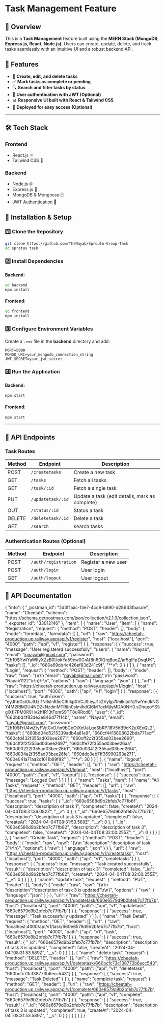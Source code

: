 # Task Management Feature

## 🚀 Overview

This is a **Task Management** feature built using the **MERN Stack (MongoDB, Express.js, React, Node.js)**. Users can create, update, delete, and track tasks seamlessly with an intuitive UI and a robust backend API.

## 🎯 Features

- 📌 **Create, edit, and delete tasks**
- ✅ **Mark tasks as complete or pending**
- 🔍 **Search and filter tasks by status**
- 🔐 **User authentication with JWT (Optional)**
- 📊 **Responsive UI built with React & Tailwind CSS**
- 🚀 **Deployed for easy access (Optional)**

---

## 🛠️ Tech Stack

### **Frontend**

- React.js ⚛️
- Tailwind CSS 🎨

### **Backend**

- Node.js 🌐
- Express.js 🚀
- MongoDB & Mongoose 🗄️
- JWT Authentication 🔑

## 📌 Installation & Setup

### **1️⃣ Clone the Repository**

```bash
git clone https://github.com/TheNayab/Sprouto-Group-Task
cd sprotus task
```

### **2️⃣ Install Dependencies**

#### Backend:

```bash
cd backend
npm install
```

#### Frontend:

```bash
cd frontend
npm install
```

### **3️⃣ Configure Environment Variables**

Create a `.env` file in the **backend** directory and add:

```env
PORT=5000
MONGO_URI=your_mongodb_connection_string
JWT_SECRET=your_jwt_secret
```

### **4️⃣ Run the Application**

#### Backend:

```bash
npm start
```

#### Frontend:

```bash
npm start
```

---

## 📡 API Endpoints

### **Task Routes**

| Method | Endpoint          | Description                                    |
| ------ | ----------------- | ---------------------------------------------- |
| POST   | `/createtasks`    | Create a new task                              |
| GET    | `/tasks`          | Fetch all tasks                                |
| GET    | `/task/:id`       | Fetch a single task                            |
| PUT    | `/updatetask/:id` | Update a task (edit details, mark as complete) |
| OUT    | `/status/:id`     | Status a task                                  |
| DELETE | `/deletetask/:id` | Delete a task                                  |
| GET    | `/search`         | search tasks                                   |

### **Authentication Routes (Optional)**

| Method | Endpoint             | Description         |
| ------ | -------------------- | ------------------- |
| POST   | `/auth/registration` | Register a new user |
| POST   | `/auth/login`        | User login          |
| GET    | `/auth/logout`       | User logout         |

## 📜 API Documentation

{
"info": {
"\_postman_id": "2d3f1aac-f3e7-4cc9-b890-d28643fbacde",
"name": "Cheetah",
"schema": "https://schema.getpostman.com/json/collection/v2.1.0/collection.json",
"\_exporter_id": "33012146"
},
"item": [
{
"name": "User",
"item": [
{
"name": "Registration",
"request": {
"method": "POST",
"header": [],
"body": {
"mode": "formdata",
"formdata": []
},
"url": {
"raw": "https://cheetah-production.up.railway.app/api/v1/register",
"host": ["localhost"],
"port": "4000",
"path": ["api", "v1", "register"]
}
},
"response": [
{
"success": true,
"message": "User registered successfully",
"users": {
"name": "Nayab",
"email": "kjnayab@gmail.com",
"password": "$2b$10$YwlYaWIlyXZzB0UokYa59ew0GrAf8n60lQrgBuqZ/ar5gIFpZwqUK",
"tasks": [],
"\_id": "660e69db4c426ef83d241c9f",
"**v": 0
}
}
]
},
{
"name": "Login",
"request": {
"method": "POST",
"header": [],
"body": {
"mode": "raw",
"raw": "{\r\n \"email\": \"nayab@gmail.com\",\r\n \"password\": \"Nayab1122\"\r\n}\r\n",
"options": {
"raw": {
"language": "json"
}
}
},
"url": {
"raw": "https://cheetah-production.up.railway.app/api/v1/login",
"host": ["localhost"],
"port": "4000",
"path": ["api", "v1", "login"]
}
},
"response": [
{
"success": true,
"authToken": "eyJhbGciOiJIUzI1NiIsInR5cCI6IkpXVCJ9.eyJ1c2VyIjp7ImlkIjoiNjYwYmJkNGY4M2RlM2U4NDZkNzdmMTRiIn0sImlhdCI6MTcxMjIyMDA0NH0.sDhqeoYS5glXfl7PM0R9Hv2h1R13tFomS9TT8uRRcd8",
"user": {
"\_id": "660bbd4f83de3e846d77f14b",
"name": "Nayab",
"email": "nayab@gmail.com",
"password": "$2b$10$FrU4wZ/yFVjtCvD.hx9bCeOtXcUaLqeSbRP.18V5hB9cK2yXExQL2",
"tasks": [
"660bd04d5215339adb4a81e9",
"660cf4415808622bda771acf",
"660cfd432f355ad03bee2671",
"660cff2c2f355ad03bee2690",
"660cff2f2f355ad03bee2697",
"660cffe72f355ad03bee26aa",
"660d00222f355ad03bee26b1",
"660d03412f355ad03bee26f4",
"660d034a2f355ad03bee26fe",
"660ddc3eb7ff36990263a271",
"660e041a71aa2c1611b99f82"
],
"**v": 30
}
}
]
},
{
"name": "logout",
"request": {
"method": "GET",
"header": [],
"url": {
"raw": "https://cheetah-production.up.railway.app/api/v1/logout",
"host": ["localhost"],
"port": "4000",
"path": ["api", "v1", "logout"]
}
},
"response": [
{
"success": true,
"message": "Logged Out"
}
]
}
]
},
{
"name": "Tasks",
"item": [
{
"name": "All Tasks",
"request": {
"method": "GET",
"header": [],
"url": {
"raw": "https://cheetah-production.up.railway.app/api/v1/tasks",
"host": ["localhost"],
"port": "4000",
"path": ["api", "v1", "tasks"]
}
},
"response": [
{
"success": true,
"tasks": [
{
"_id": "660e6568d9b2bfeb7c77fb6f",
"description": "description of task 1",
"completed": false,
"createAt": "2024-04-04T08:31:36.082Z",
"__v": 0
},
{
"_id": "660e6579d9b2bfeb7c77fb7b",
"description": "description of task 3 is updated",
"completed": false,
"createAt": "2024-04-04T08:31:53.589Z",
"__v": 0
},
{
"_id": "660e6580d9b2bfeb7c77fb82",
"description": "description of task 3",
"completed": false,
"createAt": "2024-04-04T08:32:00.255Z",
"__v": 0
}
]
}
]
},
{
"name": "Create Task",
"request": {
"method": "POST",
"header": [],
"body": {
"mode": "raw",
"raw": "{\r\n \"description\":\"description of task 3\"\r\n}",
"options": {
"raw": {
"language": "json"
}
}
},
"url": {
"raw": "https://cheetah-production.up.railway.app/api/v1/createtasks",
"host": ["localhost"],
"port": "4000",
"path": ["api", "v1", "createtasks"]
}
},
"response": [
{
"success": true,
"message": "Task created successfully",
"result": {
"description": "description of task 3",
"completed": false,
"_id": "660e6580d9b2bfeb7c77fb82",
"createAt": "2024-04-04T08:32:00.255Z",
"__v": 0
}
}
]
},
{
"name": "Update task",
"request": {
"method": "PUT",
"header": [],
"body": {
"mode": "raw",
"raw": "{\r\n \"description\":\"description of task 3 is updated\"\r\n}",
"options": {
"raw": {
"language": "json"
}
}
},
"url": {
"raw": "https://cheetah-production.up.railway.app/api/v1/updatetask/660e6579d9b2bfeb7c77fb7b",
"host": ["localhost"],
"port": "4000",
"path": ["api", "v1", "updatetask", "660e6579d9b2bfeb7c77fb7b"]
}
},
"response": [
{
"success": true,
"message": "Task successfully updated"
}
]
},
{
"name": "Task Detail",
"request": {
"method": "GET",
"header": [],
"url": {
"raw": "localhost:4000/api/v1/task/660e6579d9b2bfeb7c77fb7b",
"host": ["localhost"],
"port": "4000",
"path": ["api", "v1", "task", "660e6579d9b2bfeb7c77fb7b"]
}
},
"response": [
{
"success": true,
"result": {
"_id": "660e6579d9b2bfeb7c77fb7b",
"description": "description of task 3 is updated",
"completed": false,
"createAt": "2024-04-04T08:31:53.589Z",
"__v": 0
}
}
]
},
{
"name": "delete task",
"request": {
"method": "DELETE",
"header": [],
"url": {
"raw": "https://cheetah-production.up.railway.app/api/v1/deletetask/660bcfc73c138773b6ecc543",
"host": ["localhost"],
"port": "4000",
"path": ["api", "v1", "deletetask", "660bcfc73c138773b6ecc543"]
}
},
"response": [
{
"success": true,
"message": "Task Deleted"
}
]
},
{
"name": "complete task",
"request": {
"method": "GET",
"header": [],
"url": {
"raw": "https://cheetah-production.up.railway.app/api/v1/complete/660e6579d9b2bfeb7c77fb7b",
"host": ["localhost"],
"port": "4000",
"path": ["api", "v1", "complete", "660e6579d9b2bfeb7c77fb7b"]
}
},
"response": [
{
"success": true,
"result": {
"_id": "660e6579d9b2bfeb7c77fb7b",
"description": "description of task 3 is updated",
"completed": true,
"createAt": "2024-04-04T08:31:53.589Z",
"__v": 0
}
}
]
}
]
}
]
}
